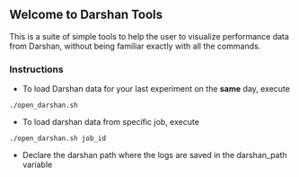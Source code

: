 ## Welcome to Darshan Tools

This is a suite of simple tools to help the user to visualize performance data from Darshan, without being familiar exactly with all the commands.

### Instructions

* To load Darshan data for your last experiment on the **same** day, execute 

```
./open_darshan.sh
```
* To load darshan data from specific job, execute 

```
./open_darshan.sh job_id
```
* Declare the darshan path where the logs are saved in the darshan_path variable


